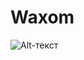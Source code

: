 # Waxom

![Alt-текст](https://github.com/Uximy/Waxom/blob/master/PSD/Waxom%20Hemepage.jpg?raw=true)

